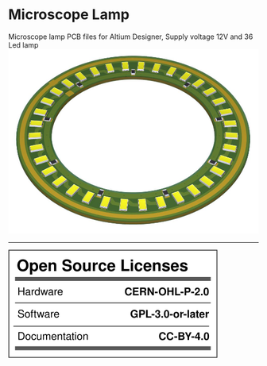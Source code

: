 # Microscope Lamp
Microscope lamp PCB files for Altium Designer,
Supply voltage 12V and 36 Led lamp
![alt text](https://github.com/caliskanali/microscope_lamp/blob/master/microscope_LED_TOP.JPG)

---
![alt text](https://github.com/caliskanali/microscope_lamp/blob/master/licence.svg)
